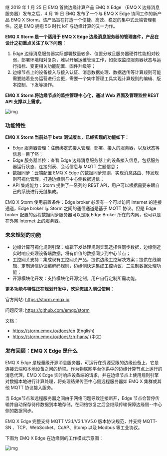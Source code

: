 继 2019 年 1 月 25 日 EMQ 首款边缘计算产品 EMQ X  Edge （EMQ X 边缘消息服务器）发布之后，4 月 19 日 EMQ 发布了一个与 EMQ X Edge 协同工作的新产品 EMQ X Storm。该产品旨在打造一个便捷、高效、稳定的集中式云端管理套件。这是 EMQ 拥抱 5G 时代 IoT 与边缘计算的又一力作。

**EMQ X Storm 是一个适用于 EMQ X Edge 边缘消息服务器的管理套件，产品在设计之初重点关注了以下问题：**

1. Edge 边缘消息服务器实际部署数量较多、位置分散且服务器硬件性能相对较弱，部署环境相对复杂，难以开展运维管理工作，如获取监控服务器状态与运行指标、变更相关功能配置、固件升级等；
2. 边缘节点上的设备接入与接入认证、消息数据处理、数据透传等计算规则可能需要随着业务运营进行变更，需要一个集中管理工具实现计算规则的编辑、版本控制、下发等操作。


**EMQ X Storm 将边缘节点的监控管理中心化，通过 Web 界面及管理监控 REST API 支撑以上需求。**


![img](https://static.emqx.net/images/emqx-storm-20190423.jpg)


### 功能特性


**EMQ X Storm 当前处于 beta 测试版本，已经实现的功能如下：**

- Edge 服务器管理：注册绑定式接入管理，部署、接入的服务器，以及状态等信息一目了然；
- Edge 服务器监控：查看 Edge 边缘消息服务器上的设备接入信息，包括服务器运行状态、连接列表、会话信息与 MQTT 主题信息；
- 数据同步：云端配置 EMQ X Edge 的数据同步规则，实现消息路由、转发规则可视化管理，打通边缘侧与中心侧数据通信；
- API 集成能力：Storm 提供了一系列的 REST API，用户可以根据需要来跟自己的系统进行无缝集成。


EMQ X Storm 使用前置条件：Edge broker 必须有一个可以访问 Internet 的连接通道，Edge broker 与 Storm 之间的通信通道是基于 MQTT 协议。但是 Edge broker 配置的远程数据同步服务器可以是跟 Edge Broker 所在的内网，也可以是在外网 Internet 上的服务器。


### 未来规划的功能


- 边缘计算可视化规则引擎：编辑下发处理规则实现选择性同步数据，边缘侧近实时响应处理设备端数据，将有价值的数据同步到中心节点；
- 工控网关支持：集成现有工控网关产品，提供边缘工控解决方案；提供在线编辑、定制通信协议编解码规则，边缘侧快速集成工控协议、二进制数据处理功能；
- 开源模块化开发：支持模块化开源定制，用户自行定制所需功能。

**更多功能与特性正在规划开发中，欢迎您加入测试使用：**

官方网站: https://storm.emqx.io

问题反馈: https://github.com/emqx/storm

文档：

- https://storm.emqx.io/docs/en (English)
- https://storm.emqx.io/docs/zh-hans/ (中文)


### 发布回顾：EMQ X Edge 是什么


EMQ X Edge 是轻量级开源消息服务器，可运行在资源受限的边缘设备上，它是连接云端和本地设备之间的桥梁。作为物联网平台体系中的边缘计算节点上运行的消息代理，EMQ X Edge 实时响应设备端的请求，并在边缘节点上使用规则引擎对数据本地进行计算处理，将处理结果传至中心侧远程服务器如 EMQ X 集群或其他 MQTT 协议接入服务。

当 Edge节点和远程服务器之间由于网络问题导致连接断开，Edge 节点会暂停传输并自动保存待传数据到本地存储，在网络恢复之后会继续传输保障边缘侧--中心侧的数据同步。

EMQ X Edge 完整支持 MQTT V3.1/V3.1.1/V5.0 版本协议规范，并支持 MQTT-SN 、TCP、WebSocket、CoAP、Stomp 以及 Modbus 等工业协议。

下图为 EMQ X Edge 在边缘侧的工作模式示意图：

![img](https://static.emqx.net/images/emqx-store-edge-20190423.jpg)